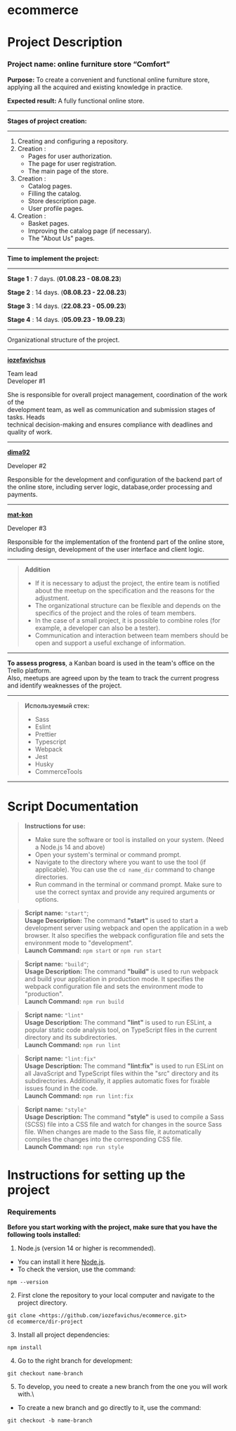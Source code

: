 # ecommerce
# Project Description
### Project name: online furniture store “Comfort”
**Purpose:** To create a convenient and functional online furniture store, applying all the acquired and existing knowledge in practice.

**Expected result:** A fully functional online store.
__________
**Stages of project creation:**
__________
  1. Creating and configuring a repository.
  2. Creation :
      - Pages for user authorization.
      - The page for user registration.
      - The main page of the store.
  3. Creation :
      - Catalog pages.
      - Filling the catalog.
      - Store description page.
      - User profile pages.
  4. Creation :
      - Basket pages.
      - Improving the catalog page (if necessary).
      - The "About Us" pages.
__________
**Time to implement the project:**
__________
**Stage 1** : 7 days. (**01.08.23 - 08.08.23**)

**Stage 2** : 14 days. (**08.08.23 - 22.08.23**)

**Stage 3** : 14 days. (**22.08.23 - 05.09.23**)

**Stage 4** : 14 days. (**05.09.23 - 19.09.23**)

__________
Organizational structure of the project.
__________
**[iozefavichus](https://github.com/iozefavichus)**

Team lead\
Developer #1

She is responsible for overall project management, coordination of the work of the\
development team, as well as communication and submission stages of tasks. Heads\
technical decision-making and ensures compliance with deadlines and quality of work.
__________
**[dima92](https://github.com/dima92)**

Developer #2

Responsible for the development and configuration of the backend part of\
the online store, including server logic, database,order processing and payments.
__________
**[mat-kon](https://github.com/mat-kon)**

Developer #3

Responsible for the implementation of the frontend part of the online store,\
including design, development of the user interface and client logic.
__________

> **Addition**
> - If it is necessary to adjust the project, the entire team is notified about the meetup on the specification and the reasons for the adjustment.
> - The organizational structure can be flexible and depends on the specifics of the project and the roles of team members.
> - In the case of a small project, it is possible to combine roles (for example, a developer can also be a tester).
> - Communication and interaction between team members should be open and support a useful exchange of information.
__________
**To assess progress**, a Kanban board is used in the team's office on the Trello platform.\
Also, meetups are agreed upon by the team to track the current progress and identify weaknesses of the project.
__________

> **Используемый стек:**
>   * Sass
>   * Eslint
>   * Prettier
>   * Typescript
>   * Webpack
>   * Jest
>   * Husky
>   * CommerceTools
__________
# Script Documentation

>**Instructions for use:**
> - Make sure the software or tool is installed on your system. (Need a Node.js 14 and above)
> - Open your system's terminal or command prompt.
>  - Navigate to the directory where you want to use the tool (if applicable). You can use the `cd name_dir` command to change directories.
> - Run command in the terminal or command prompt. Make sure to use the correct syntax and provide any required arguments or options.

> **Script name:** `"start"`;\
> **Usage Description:** The command **"start"** is used to start a development server using webpack and open the application in a web browser. It also specifies the webpack configuration file and sets the environment mode to "development".\
> **Launch Command:** `npm start` or `npm run start`

> **Script name:** `"build"`;\
> **Usage Description:** The command **"build"** is used to run webpack and build your application in production mode. It specifies the webpack configuration file and sets the environment mode to  "production".\
> **Launch Command:** `npm run build`

> **Script name:** `"lint"`\
> **Usage Description:** The command **"lint"** is used to run ESLint, a popular static code analysis tool, on TypeScript files in the current directory and its subdirectories.\
> **Launch Command:** `npm run lint`

> **Script name:** `"lint:fix"`\
> **Usage Description:** The command **"lint:fix"** is used to run ESLint on all JavaScript and TypeScript files within the "src" directory and its subdirectories. Additionally, it applies automatic fixes for fixable issues found in the code.\
> **Launch Command:** `npm run lint:fix`

> **Script name:** `"style"`\
> **Usage Description:** The command **"style"** is used to compile a Sass (SCSS) file into a CSS file and watch for changes in the source Sass file. When changes are made to the Sass file, it automatically compiles the changes into the corresponding CSS file.\
> **Launch Command:** `npm run style`

# Instructions for setting up the project

### Requirements

**Before you start working with the project, make sure that you have the following tools installed:**
1. Node.js (version 14 or higher is recommended).
  - You can install it here [Node.js](https://nodejs.org/ru).
  - To check the version, use the command:
  ```shell
  npm --version
  ```
2. First clone the repository to your local computer and navigate to the project directory.
```shell
git clone <https://github.com/iozefavichus/ecommerce.git>
cd ecommerce/dir-project
```
3. Install all project dependencies:
```shell
npm install
```
4. Go to the right branch for development:
```shell
git checkout name-branch
```
5. To develop, you need to create a new branch from the one you will work with.\
  - To create a new branch and go directly to it, use the command:
```shell
git checkout -b name-branch
```
